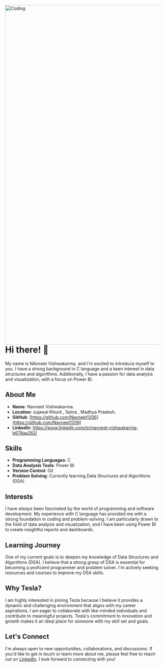 <img align="right" alt="Coding" width="1100" src="https://raw.githubusercontent.com/CruzNadin/cruznadin/main/github-contribution-grid-snake-navneet.gif">

# Hi there! 👋

My name is NAvneet Vishwakarma, and I'm excited to introduce myself to you. I have a strong background in C language and a keen interest in data structures and algorithms. Additionally, I have a passion for data analysis and visualization, with a focus on Power BI.

## About Me

- **Name**: Navneet Vishwakarma.
- **Location**: sujawal Khurd , Satna , Madhya Pradesh.
- **GitHub**: [https://github.com/Navneet1206](https://github.com/Navneet1206)
- **LinkedIn**: https://www.linkedin.com/in/navneet-vishwakarma-b678aa262/

## Skills

- **Programming Languages**: C
- **Data Analysis Tools**: Power BI
- **Version Control**: Git
- **Problem Solving**: Currently learning Data Structures and Algorithms (DSA)

## Interests

I have always been fascinated by the world of programming and software development. My experience with C language has provided me with a strong foundation in coding and problem-solving. I am particularly drawn to the field of data analysis and visualization, and I have been using Power BI to create insightful reports and dashboards.

## Learning Journey

One of my current goals is to deepen my knowledge of Data Structures and Algorithms (DSA). I believe that a strong grasp of DSA is essential for becoming a proficient programmer and problem solver. I'm actively seeking resources and courses to improve my DSA skills.

## Why Tesla?

I am highly interested in joining Tesla because I believe it provides a dynamic and challenging environment that aligns with my career aspirations. I am eager to collaborate with like-minded individuals and contribute to meaningful projects. Tesla's commitment to innovation and growth makes it an ideal place for someone with my skill set and goals.

## Let's Connect

I'm always open to new opportunities, collaborations, and discussions. If you'd like to get in touch or learn more about me, please feel free to reach out on [LinkedIn](https://www.linkedin.com/in/navneet-vishwakarma-b678aa262/). I look forward to connecting with you!

